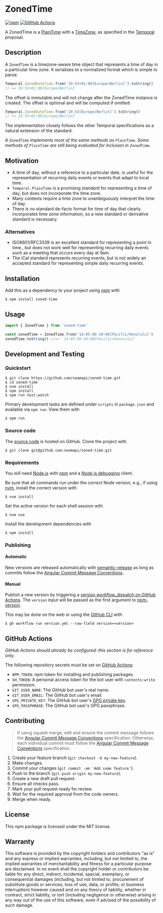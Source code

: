 # ZonedTime

[![npm](https://img.shields.io/npm/v/zoned-time.svg)](https://www.npmjs.com/package/zoned-time)
[![GitHub Actions](https://github.com/seamapi/zoned-time/actions/workflows/check.yml/badge.svg)](https://github.com/seamapi/zoned-time/actions/workflows/check.yml)

A ZonedTime is a [PlainTime] with a [TimeZone], as specified in the [Temporal] proposal.

[PlainTime]: https://tc39.es/proposal-temporal/docs/plaintime.html
[TimeZone]: https://tc39.es/proposal-temporal/docs/timezone.html
[Temporal]: https://tc39.es/proposal-temporal/docs/

## Description

A `ZonedTime` is a timezone-aware time object that represents a time of day in a particular time zone.
It serializes to a normalized format which is simple to parse:

```js
Temporal.ZonedDateTime.from('19:53+01:00[Europe/Berlin]').toString()
// => 19:53+01:00[Europe/Berlin]
```

The offset is immutable and will not change after the ZonedTime instance is created.
The offset is optional and will be computed if omitted:

```js
Temporal.ZonedDateTime.from('19:53[Europe/Berlin]').toString()
// => 19:53+01:00[Europe/Berlin]
```

The implementation closely follows the other Temporal specifications
as a natural extension of the standard.

_A `ZonedTime` implements most of the same methods as `PlainTime`.
Some methods of `PlainTime` are still being evaluated for inclusion in `ZonedTime`._

## Motivation

- A time of day, without a reference to a particular date, is useful for the representation of recurring daily events or events that adapt to local time.
- `Temporal.PlainTime` is a promising standard for representing a time of day, but does not incorporate the time zone.
- Many contexts require a time zone to unambiguously interpret the time of day.
- There is no standard de-facto format for time of day that clearly incorporates time zone information, so a new standard or derivative standard is necessary.

### Alternatives

- ISO8601/RFC3339 is an excellent standard for representing a point in time.,
  but does not work well for representing recurring daily events such as a meeting that occurs every day at 9am.
- The iCal standard represents recurring events,
  but is not widely an accepted standard for representing simple daily recurring events.

## Installation

Add this as a dependency to your project using [npm] with

```
$ npm install zoned-time
```

[npm]: https://www.npmjs.com/

## Usage

```ts
import { ZonedTime } from 'zoned-time'

const zonedTime = ZonedTime.from('14:05:00-10:00[Pacific/Honolulu]')
zonedTime.toString() //=> '14:05:00-10:00[Pacific/Honolulu]'
```

## Development and Testing

### Quickstart

```
$ git clone https://github.com/seamapi/zoned-time.git
$ cd zoned-time
$ nvm install
$ npm install
$ npm run test:watch
```

Primary development tasks are defined under `scripts` in `package.json`
and available via `npm run`.
View them with

```
$ npm run
```

### Source code

The [source code] is hosted on GitHub.
Clone the project with

```
$ git clone git@github.com:seamapi/zoned-time.git
```

[source code]: https://github.com/seamapi/zoned-time

### Requirements

You will need [Node.js] with [npm] and a [Node.js debugging] client.

Be sure that all commands run under the correct Node version, e.g.,
if using [nvm], install the correct version with

```
$ nvm install
```

Set the active version for each shell session with

```
$ nvm use
```

Install the development dependencies with

```
$ npm install
```

[Node.js]: https://nodejs.org/
[Node.js debugging]: https://nodejs.org/en/docs/guides/debugging-getting-started/
[npm]: https://www.npmjs.com/
[nvm]: https://github.com/creationix/nvm

### Publishing

#### Automatic

New versions are released automatically with [semantic-release]
as long as commits follow the [Angular Commit Message Conventions].

[Angular Commit Message Conventions]: https://semantic-release.gitbook.io/semantic-release/#commit-message-format
[semantic-release]: https://semantic-release.gitbook.io/

#### Manual

Publish a new version by triggering a [version workflow_dispatch on GitHub Actions].
The `version` input will be passed as the first argument to [npm-version].

This may be done on the web or using the [GitHub CLI] with

```
$ gh workflow run version.yml --raw-field version=<version>
```

[GitHub CLI]: https://cli.github.com/
[npm-version]: https://docs.npmjs.com/cli/version
[version workflow_dispatch on GitHub Actions]: https://github.com/seamapi/zoned-time/actions?query=workflow%3Aversion

## GitHub Actions

_GitHub Actions should already be configured: this section is for reference only._

The following repository secrets must be set on [GitHub Actions]:

- `NPM_TOKEN`: npm token for installing and publishing packages.
- `GH_TOKEN`: A personal access token for the bot user with
  `contents:write` permission.
- `GIT_USER_NAME`: The GitHub bot user's real name.
- `GIT_USER_EMAIL`: The GitHub bot user's email.
- `GPG_PRIVATE_KEY`: The GitHub bot user's [GPG private key].
- `GPG_PASSPHRASE`: The GitHub bot user's GPG passphrase.

[GitHub Actions]: https://github.com/features/actions
[GPG private key]: https://github.com/marketplace/actions/import-gpg#prerequisites

## Contributing

> If using squash merge, edit and ensure the commit message follows the [Angular Commit Message Conventions] specification.
> Otherwise, each individual commit must follow the [Angular Commit Message Conventions] specification.

1. Create your feature branch (`git checkout -b my-new-feature`).
2. Make changes.
3. Commit your changes (`git commit -am 'Add some feature'`).
4. Push to the branch (`git push origin my-new-feature`).
5. Create a new draft pull request.
6. Ensure all checks pass.
7. Mark your pull request ready for review.
8. Wait for the required approval from the code owners.
9. Merge when ready.

[Angular Commit Message Conventions]: https://semantic-release.gitbook.io/semantic-release/#commit-message-format

## License

This npm package is licensed under the MIT license.

## Warranty

This software is provided by the copyright holders and contributors "as is" and
any express or implied warranties, including, but not limited to, the implied
warranties of merchantability and fitness for a particular purpose are
disclaimed. In no event shall the copyright holder or contributors be liable for
any direct, indirect, incidental, special, exemplary, or consequential damages
(including, but not limited to, procurement of substitute goods or services;
loss of use, data, or profits; or business interruption) however caused and on
any theory of liability, whether in contract, strict liability, or tort
(including negligence or otherwise) arising in any way out of the use of this
software, even if advised of the possibility of such damage.
